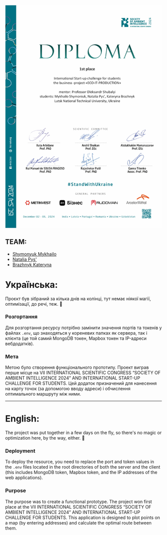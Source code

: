 ![Сертифікат про перемогу](docs/startup-contest-certificate.jpg)

## TEAM:
- [Shymonyuk Mykhailo](https://github.com/M1XaLik)
- [Natalia Pys'](https://github.com/bubick123)
- [Brazhnyk Kateryna](https://github.com/CHARDETT)

# Українська:

Проєкт був зібраний за кілька днів на колінці, тут немає ніякої магії, оптимізації, до речі, теж. 🙂

### Розгортання

Для розгортання ресурсу потрібно замінити значення портів та токенів у файлах `.env`, що знаходяться у кореневих папках як сервера, так і клієнта (це той самий MongoDB токен, Mapbox токен та IP-адреси вебдодатків).

### Мета

Метою було створення функціонального прототипу. Проект виграв перше місце на VII INTERNATIONAL SCIENTIFIC CONGRESS “SOCIETY OF AMBIENT INTELLIGENCE 2024” AND INTERNATIONAL START-UP CHALLENGE FOR STUDENTS. Цей додаток призначений для нанесення на карту точок (за допомогою вводу адреси) і обчислення оптимального маршруту між ними.

---

# English:

The project was put together in a few days on the fly, so there's no magic or optimization here, by the way, either. 🙂

### Deployment

To deploy the resource, you need to replace the port and token values in the `.env` files located in the root directories of both the server and the client (this includes MongoDB token, Mapbox token, and the IP addresses of the web applications).

### Purpose

The purpose was to create a functional prototype. The project won first place at the VII INTERNATIONAL SCIENTIFIC CONGRESS “SOCIETY OF AMBIENT INTELLIGENCE 2024” AND INTERNATIONAL START-UP CHALLENGE FOR STUDENTS. This application is designed to plot points on a map (by entering addresses) and calculate the optimal route between them.
